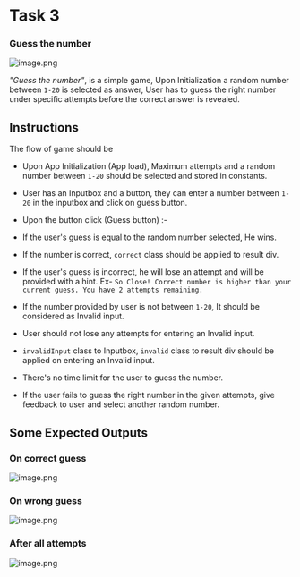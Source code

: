 # Task 3

### Guess the number

![image.png](https://i.postimg.cc/G2XxmVKx/image.png)

_"Guess the number"_, is a simple game, Upon Initialization a random number between `1-20` is selected as answer, User has to guess the right number under specific attempts before the correct answer is revealed.

## Instructions

The flow of game should be

- Upon App Initialization (App load), Maximum attempts and a random number between `1-20` should be selected and stored in constants.
- User has an Inputbox and a button, they can enter a number between `1-20` in the inputbox and click on guess button.

- Upon the button click (Guess button) :-

- If the user's guess is equal to the random number selected, He wins.
- If the number is correct, `correct` class should be applied to result div.
- If the user's guess is incorrect, he will lose an attempt and will be provided with a hint. Ex-
  `So Close! Correct number is higher than your current guess. You have 2 attempts remaining.`
- If the number provided by user is not between `1-20`, It should be considered as Invalid input.
- User should not lose any attempts for entering an Invalid input.
- `invalidInput` class to Inputbox, `invalid` class to result div should be applied on entering an Invalid input.
- There's no time limit for the user to guess the number.
- If the user fails to guess the right number in the given attempts, give feedback to user and select another random number.

## Some Expected Outputs

### On correct guess

![image.png](https://i.postimg.cc/HW06fvbn/image.png)

### On wrong guess

![image.png](https://i.postimg.cc/zXgGzWXy/image.png)

### After all attempts

![image.png](https://i.postimg.cc/jdHC6PVG/image.png)
